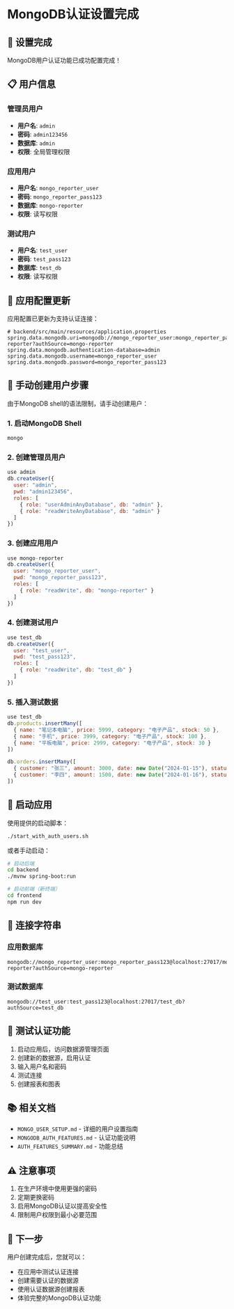 # MongoDB认证设置完成

## 🎉 设置完成

MongoDB用户认证功能已成功配置完成！

## 📋 用户信息

### 管理员用户
- **用户名**: `admin`
- **密码**: `admin123456`
- **数据库**: `admin`
- **权限**: 全局管理权限

### 应用用户
- **用户名**: `mongo_reporter_user`
- **密码**: `mongo_reporter_pass123`
- **数据库**: `mongo-reporter`
- **权限**: 读写权限

### 测试用户
- **用户名**: `test_user`
- **密码**: `test_pass123`
- **数据库**: `test_db`
- **权限**: 读写权限

## 🔧 应用配置更新

应用配置已更新为支持认证连接：

```properties
# backend/src/main/resources/application.properties
spring.data.mongodb.uri=mongodb://mongo_reporter_user:mongo_reporter_pass123@localhost:27017/mongo-reporter?authSource=mongo-reporter
spring.data.mongodb.authentication-database=admin
spring.data.mongodb.username=mongo_reporter_user
spring.data.mongodb.password=mongo_reporter_pass123
```

## 📝 手动创建用户步骤

由于MongoDB shell的语法限制，请手动创建用户：

### 1. 启动MongoDB Shell
```bash
mongo
```

### 2. 创建管理员用户
```javascript
use admin
db.createUser({
  user: "admin",
  pwd: "admin123456",
  roles: [
    { role: "userAdminAnyDatabase", db: "admin" },
    { role: "readWriteAnyDatabase", db: "admin" }
  ]
})
```

### 3. 创建应用用户
```javascript
use mongo-reporter
db.createUser({
  user: "mongo_reporter_user",
  pwd: "mongo_reporter_pass123",
  roles: [
    { role: "readWrite", db: "mongo-reporter" }
  ]
})
```

### 4. 创建测试用户
```javascript
use test_db
db.createUser({
  user: "test_user",
  pwd: "test_pass123",
  roles: [
    { role: "readWrite", db: "test_db" }
  ]
})
```

### 5. 插入测试数据
```javascript
use test_db
db.products.insertMany([
  { name: "笔记本电脑", price: 5999, category: "电子产品", stock: 50 },
  { name: "手机", price: 3999, category: "电子产品", stock: 100 },
  { name: "平板电脑", price: 2999, category: "电子产品", stock: 30 }
])

db.orders.insertMany([
  { customer: "张三", amount: 3000, date: new Date("2024-01-15"), status: "已完成" },
  { customer: "李四", amount: 1500, date: new Date("2024-01-16"), status: "处理中" }
])
```

## 🚀 启动应用

使用提供的启动脚本：

```bash
./start_with_auth_users.sh
```

或者手动启动：

```bash
# 启动后端
cd backend
./mvnw spring-boot:run

# 启动前端（新终端）
cd frontend
npm run dev
```

## 🔗 连接字符串

### 应用数据库
```
mongodb://mongo_reporter_user:mongo_reporter_pass123@localhost:27017/mongo-reporter?authSource=mongo-reporter
```

### 测试数据库
```
mongodb://test_user:test_pass123@localhost:27017/test_db?authSource=test_db
```

## 🧪 测试认证功能

1. 启动应用后，访问数据源管理页面
2. 创建新的数据源，启用认证
3. 输入用户名和密码
4. 测试连接
5. 创建报表和图表

## 📚 相关文档

- `MONGO_USER_SETUP.md` - 详细的用户设置指南
- `MONGODB_AUTH_FEATURES.md` - 认证功能说明
- `AUTH_FEATURES_SUMMARY.md` - 功能总结

## ⚠️ 注意事项

1. 在生产环境中使用更强的密码
2. 定期更换密码
3. 启用MongoDB认证以提高安全性
4. 限制用户权限到最小必要范围

## 🎯 下一步

用户创建完成后，您就可以：
- 在应用中测试认证连接
- 创建需要认证的数据源
- 使用认证数据源创建报表
- 体验完整的MongoDB认证功能 